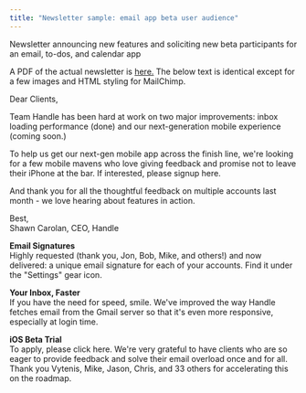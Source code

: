 ```yaml
---
title: "Newsletter sample: email app beta user audience"
---
```


Newsletter announcing new features and soliciting new beta participants for an email, to-dos, and calendar app

A PDF of the actual newsletter is [here.](https://github.com/bennetthub500/personal/blob/master/assets/images/Handle%20newsletter%20sample.pdf)  The below text is identical except for a few images and HTML styling for MailChimp.

Dear Clients,

Team Handle has been hard at work on two major improvements: inbox loading performance (done) and our next-generation mobile experience (coming soon.)

To help us get our next-gen mobile app across the finish line, we're looking for a few mobile mavens who love giving feedback and promise not to leave their iPhone at the bar.  If interested, please signup here.

And thank you for all the thoughtful feedback on multiple accounts last month - we love hearing about features in action.

Best,<br/>
Shawn Carolan, CEO, Handle

**Email Signatures**<br/>
Highly requested (thank you, Jon, Bob, Mike, and others!) and now delivered: a unique email signature for each of your accounts.  Find it under the "Settings" gear icon.

**Your Inbox, Faster**<br/>
If you have the need for speed, smile.  We've improved the way Handle fetches email from the Gmail server so that it's even more responsive, especially at login time.

**iOS Beta Trial**<br/>
To apply, please click here.  We're very grateful to have clients who are so eager to provide feedback and solve their email overload once and for all. Thank you Vytenis, Mike, Jason, Chris, and 33 others for accelerating this on the roadmap.
